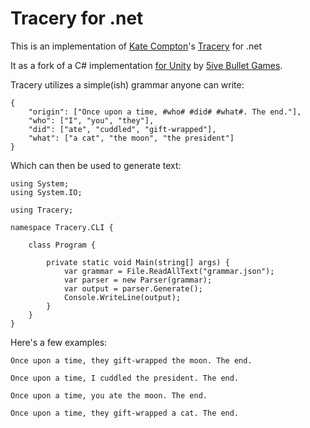 # Tracery for .net

This is an implementation of [Kate Compton](https://twitter.com/galaxykate)'s [Tracery](http://tracery.io/) for .net

It as a fork of a C# implementation [for Unity](https://assetstore.unity.com/packages/tools/input-management/tracery-100911) by [5ive Bullet Games](https://twitter.com/5ivebullets).

Tracery utilizes a simple(ish) grammar anyone can write:

    {
        "origin": ["Once upon a time, #who# #did# #what#. The end."],
        "who": ["I", "you", "they"],
        "did": ["ate", "cuddled", "gift-wrapped"],
        "what": ["a cat", "the moon", "the president"]
    }

Which can then be used to generate text:

    using System;
    using System.IO;

    using Tracery;

    namespace Tracery.CLI {

        class Program {

            private static void Main(string[] args) {
                var grammar = File.ReadAllText("grammar.json");
                var parser = new Parser(grammar);
                var output = parser.Generate();
                Console.WriteLine(output);
            }
        }
    }

Here's a few examples:

    Once upon a time, they gift-wrapped the moon. The end.

    Once upon a time, I cuddled the president. The end.

    Once upon a time, you ate the moon. The end.

    Once upon a time, they gift-wrapped a cat. The end.

